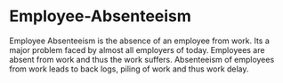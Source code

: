 # Employee-Absenteeism
 Employee Absenteeism is the absence of an employee from work. Its a major problem faced by almost all employers of today. Employees are absent from work and thus the work suffers. Absenteeism of employees from work leads to back logs, piling of work and thus work delay.
